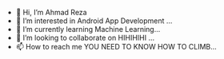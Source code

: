 - 👋 Hi, I’m Ahmad Reza
- 👀 I’m interested in Android App Development ...
- 🌱 I’m currently learning Machine Learning...
- 💞️ I’m looking to collaborate on HIHIHIHI ...
- 📫 How to reach me YOU NEED TO KNOW HOW TO CLIMB...

<!---
imtree12/imtree12 is a ✨ special ✨ repository because its `README.md` (this file) appears on your GitHub profile.
You can click the Preview link to take a look at your changes.
--->
